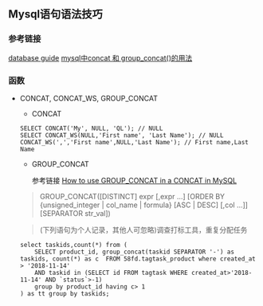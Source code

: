## Mysql语句语法技巧

### 参考链接
[database guide](https://database.guide/)
[mysql中concat 和 group_concat()的用法](https://www.cnblogs.com/zhming26/p/6382995.html)

### 函数

- CONCAT, CONCAT_WS, GROUP_CONCAT

    * CONCAT
    ```mysql
    SELECT CONCAT('My', NULL, 'QL'); // NULL
    SELECT CONCAT_WS(NULL,'First name', 'Last Name'); // NULL
    CONCAT_WS(',','First name',NULL,'Last Name'); // First name,Last Name
    ```

    * GROUP_CONCAT

        参考链接 [How to use GROUP_CONCAT in a CONCAT in MySQL](https://stackoverflow.com/questions/13451605/how-to-use-group-concat-in-a-concat-in-mysql)
    > GROUP_CONCAT([DISTINCT] expr [,expr ...]
    > [ORDER BY {unsigned_integer | col_name | formula} [ASC | DESC] [,col ...]]
    > [SEPARATOR str_val])

    > (下列语句为个人记录，其他人可忽略)调查打标工具，重复分配任务
    ```mysql
    select taskids,count(*) from (
        SELECT product_id, group_concat(taskid SEPARATOR '-') as taskids, count(*) as c  FROM 58fd.tagtask_product where created_at > '2018-11-14'
        AND taskid in (SELECT id FROM tagtask WHERE created_at>'2018-11-14' AND `status`>-1)
        group by product_id having c> 1
    ) as tt group by taskids;
    ```
